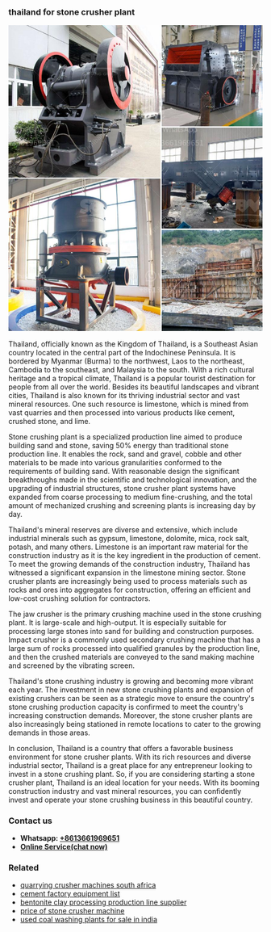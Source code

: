 <h3>thailand for stone crusher plant</h3><img src='1708323103.jpg' alt=''><p>Thailand, officially known as the Kingdom of Thailand, is a Southeast Asian country located in the central part of the Indochinese Peninsula. It is bordered by Myanmar (Burma) to the northwest, Laos to the northeast, Cambodia to the southeast, and Malaysia to the south. With a rich cultural heritage and a tropical climate, Thailand is a popular tourist destination for people from all over the world. Besides its beautiful landscapes and vibrant cities, Thailand is also known for its thriving industrial sector and vast mineral resources. One such resource is limestone, which is mined from vast quarries and then processed into various products like cement, crushed stone, and lime. </p><p>Stone crushing plant is a specialized production line aimed to produce building sand and stone, saving 50% energy than traditional stone production line. It enables the rock, sand and gravel, cobble and other materials to be made into various granularities conformed to the requirements of building sand. With reasonable design the significant breakthroughs made in the scientific and technological innovation, and the upgrading of industrial structures, stone crusher plant systems have expanded from coarse processing to medium fine-crushing, and the total amount of mechanized crushing and screening plants is increasing day by day. </p><p>Thailand's mineral reserves are diverse and extensive, which include industrial minerals such as gypsum, limestone, dolomite, mica, rock salt, potash, and many others. Limestone is an important raw material for the construction industry as it is the key ingredient in the production of cement. To meet the growing demands of the construction industry, Thailand has witnessed a significant expansion in the limestone mining sector. Stone crusher plants are increasingly being used to process materials such as rocks and ores into aggregates for construction, offering an efficient and low-cost crushing solution for contractors.</p><p>The jaw crusher is the primary crushing machine used in the stone crushing plant. It is large-scale and high-output. It is especially suitable for processing large stones into sand for building and construction purposes. Impact crusher is a commonly used secondary crushing machine that has a large sum of rocks processed into qualified granules by the production line, and then the crushed materials are conveyed to the sand making machine and screened by the vibrating screen. </p><p>Thailand's stone crushing industry is growing and becoming more vibrant each year. The investment in new stone crushing plants and expansion of existing crushers can be seen as a strategic move to ensure the country's stone crushing production capacity is confirmed to meet the country's increasing construction demands. Moreover, the stone crusher plants are also increasingly being stationed in remote locations to cater to the growing demands in those areas.</p><p>In conclusion, Thailand is a country that offers a favorable business environment for stone crusher plants. With its rich resources and diverse industrial sector, Thailand is a great place for any entrepreneur looking to invest in a stone crushing plant. So, if you are considering starting a stone crusher plant, Thailand is an ideal location for your needs. With its booming construction industry and vast mineral resources, you can confidently invest and operate your stone crushing business in this beautiful country.</p><h3>Contact us</h3><ul><li><strong>Whatsapp:&nbsp;<a href="https://wa.me/8613661969651">+8613661969651</a></strong></li><li><a href="https://swt.shibang-china.com/?git&amp;zhl&amp;thailand for stone crusher plant"><strong>Online Service(chat now)</strong></a></li></ul><h3>Related</h3><ul><li><a href='quarrying crusher machines south africa.md'>quarrying crusher machines south africa</a></li><li><a href='cement factory equipment list.md'>cement factory equipment list</a></li><li><a href='bentonite clay processing production line supplier.md'>bentonite clay processing production line supplier</a></li><li><a href='price of stone crusher machine.md'>price of stone crusher machine</a></li><li><a href='used coal washing plants for sale in india.md'>used coal washing plants for sale in india</a></li></ul>